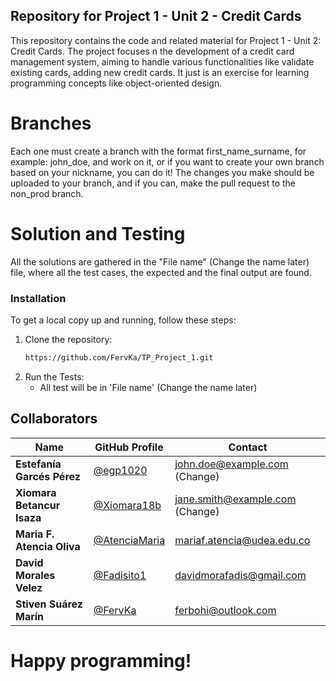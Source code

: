 ## Repository for Project 1 - Unit 2 - Credit Cards

This repository contains the code and related material for Project 1 - Unit 2: Credit Cards.
The project focuses n the development of a credit card management system, aiming to handle various functionalities
like validate existing cards, adding new credit cards.
It just is an exercise for learning programming concepts like object-oriented design.

# Branches

Each one must create a branch with the format first_name_surname, for example: john_doe, and work on it, or if you want
to create your own branch based on your nickname, you can do it!
The changes you make should be uploaded to your branch, and if you can, make the pull request to the non_prod branch.

# Solution and Testing

All the solutions are gathered in the "File name" (Change the name later) file, where all the test cases, the expected
and the final output
are found.

### Installation

To get a local copy up and running, follow these steps:

1. Clone the repository:
   ```bash
   https://github.com/FervKa/TP_Project_1.git

2. Run the Tests:
    - All test will be in 'File name' (Change the name later)

## Collaborators

| Name                       | GitHub Profile                                   | Contact                         |
|----------------------------|--------------------------------------------------|---------------------------------|
| **Estefanía Garcés Pérez** | [@egp1020](https://github.com/egp1020)           | john.doe@example.com (Change)   |
| **Xiomara Betancur Isaza** | [@Xiomara18b](https://github.com/Xiomara18b)     | jane.smith@example.com (Change) |
| **Maria F. Atencia Oliva** | [@AtenciaMaria](https://github.com/AtenciaMaria) | mariaf.atencia@udea.edu.co      |
| **David Morales Velez**    | [@Fadisito1](https://github.com/Fadisito1)       | davidmorafadis@gmail.com        |
| **Stiven Suárez Marín**    | [@FervKa](https://github.com/FervKa)             | ferbohi@outlook.com             |

# Happy programming!
